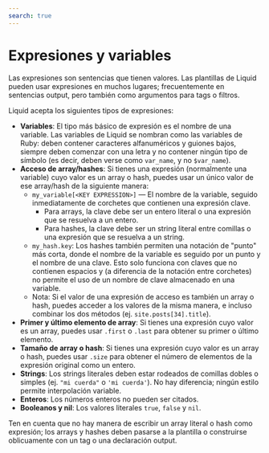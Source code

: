 ```yaml
---
search: true
---
```


# Expresiones y variables

Las expresiones son sentencias que tienen valores. Las plantillas de Liquid pueden usar expresiones en muchos lugares; frecuentemente en sentencias output, pero también como argumentos para tags o filtros.

Liquid acepta los siguientes tipos de expresiones:

* **Variables**: El tipo más básico de expresión es el nombre de una variable. Las variables de Liquid se nombran como las variables de Ruby: deben contener caracteres alfanuméricos y guiones bajos, siempre deben comenzar con una letra y no contener ningún tipo de símbolo (es decir, deben verse como `var_name`, y no `$var_name`).
* **Acceso de array/hashes**: Si tienes una expresión (normalmente una variable) cuyo valor es un array o hash, puedes usar un único valor de ese array/hash de la siguiente manera:
    * `my_variable[<KEY EXPRESSION>]` — El nombre de la variable, seguido inmediatamente de corchetes que contienen una expresión clave.
        * Para arrays, la clave debe ser un entero literal o una expresión que se resuelva a un entero.
        * Para hashes, la clave debe ser un string literal entre comillas o una expresión que se resuelva a un string.
    * `my_hash.key`: Los hashes también permiten una notación de "punto" más corta, donde el nombre de la variable es seguido por un punto y el nombre de una clave. Esto solo funciona con claves que no contienen espacios y (a diferencia de la notación entre corchetes) no permite el uso de un nombre de clave almacenado en una variable.
    * Nota: Si el valor de una expresión de acceso es también un array o hash, puedes acceder a los valores de la misma manera, e incluso combinar los dos métodos (ej. `site.posts[34].title`).
* **Primer y último elemento de array**: Si tienes una expresión cuyo valor es un array, puedes usar `.first` o `.last` para obtener su primer o último elemento.
* **Tamaño de array o hash**: Si tienes una expresión cuyo valor es un array o hash, puedes usar `.size` para obtener el número de elementos de la expresión original como un entero.
* **Strings**: Los strings literales deben estar rodeados de comillas dobles o simples (ej. `"mi cuerda"` o `'mi cuerda'`). No hay diferencia; ningún estilo permite interpolación variable.
* **Enteros**: Los números enteros no pueden ser citados.
* **Booleanos y nil**: Los valores literales `true`, `false` y `nil`.

Ten en cuenta que no hay manera de escribir un array literal o hash como expresión; los arrays y hashes deben pasarse a la plantilla o construirse oblicuamente con un tag o una declaración output.
